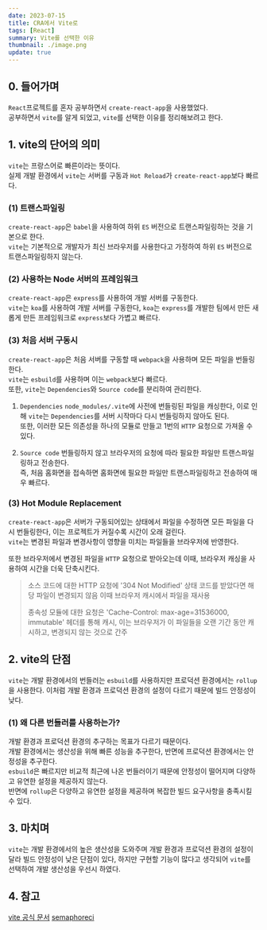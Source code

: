 ```yaml
---
date: 2023-07-15
title: CRA에서 Vite로
tags: [React]
summary: Vite를 선택한 이유
thumbnail: ./image.png
update: true
---
```



## 0. 들어가며
`React`프로젝트를 혼자 공부하면서 `create-react-app`을 사용했었다.  
공부하면서 `vite`를 알게 되었고, `vite`를 선택한 이유를 정리해보려고 한다.

## 1. vite의 단어의 의미
`vite`는 프랑스어로 빠른이라는 뜻이다.  
실제 개발 환경에서 `vite`는 서버를 구동과 `Hot Reload`가 `create-react-app`보다 빠르다.

### (1) 트랜스파일링
`create-react-app`은 `babel`을 사용하여 하위 `ES` 버전으로 트랜스파일링하는 것을 기본으로 한다.  
`vite`는 기본적으로 개발자가 최신 브라우저를 사용한다고 가정하여 하위 `ES` 버전으로 트랜스파일링하지 않는다.  

### (2) 사용하는 Node 서버의 프레임워크
`create-react-app`은 `express`를 사용하여 개발 서버를 구동한다.  
`vite`는 `koa`를 사용하여 개발 서버를 구동한다, `koa`는 `express`를 개발한 팀에서 만든 새롭게 만든 프레임워크로 `express`보다 가볍고 빠르다.  

### (3) 처음 서버 구동시
`create-react-app`은 처음 서버를 구동할 때 `webpack`을 사용하며 모든 파일을 번들링한다.  
`vite`는 `esbuild`를 사용하며 이는 `webpack`보다 빠르다.  
또한, `vite`는 `Dependencies`와 `Source code`를 분리하여 관리한다.  

1. `Dependencies`
`node_modules/.vite`에 사전에 번들링된 파일을 캐싱한다, 이로 인해 `vite`는 `Dependencies`를 서버 시작마다 다시 번들링하지 않아도 된다.  
또한, 이러한 모든 의존성을 하나의 모듈로 만들고 1번의 `HTTP` 요청으로 가져올 수 있다.

2. `Source code`
번들링하지 않고 브라우저의 요청에 따라 필요한 파일만 트랜스파일링하고 전송한다.  
즉, 처음 홈화면을 접속하면 홈화면에 필요한 파일만 트랜스파일링하고 전송하여 매우 빠르다.

### (3) Hot Module Replacement
`create-react-app`은 서버가 구동되어있는 상태에서 파일을 수정하면 모든 파일을 다시 번들링한다, 이는 프로젝트가 커질수록 시간이 오래 걸린다.  
`vite`는 변경된 파일과 변경사항이 영향을 미치는 파일들을 브라우저에 반영한다.  

또한 브라우저에서 변경된 파일을 `HTTP` 요청으로 받아오는데 이때, 브라우저 캐싱을 사용하여 시간을 더욱 단축시킨다.

>소스 코드에 대한 HTTP 요청에 '304 Not Modified' 상태 코드를 받았다면 해당 파일이 변경되지 않음 이때 브라우저 캐시에서 파일을 재사용  
>
>종속성 모듈에 대한 요청은 'Cache-Control: max-age=31536000, immutable' 헤더를 통해 캐시, 이는 브라우저가 이 파일들을 오랜 기간 동안 캐시하고, 변경되지 않는 것으로 간주


## 2. vite의 단점
`vite`는 개발 환경에서의 번들러는 `esbuild`를 사용하지만 프로덕션 환경에서는 `rollup`을 사용한다. 이처럼 개발 환경과 프로덕션 환경의 설정이 다르기 때문에 빌드 안정성이 낮다.

### (1) 왜 다른 번들러를 사용하는가?
개발 환경과 프로덕션 환경의 추구하는 목표가 다르기 때문이다.  
개발 환경에서는 생산성을 위해 빠른 성능을 추구한다, 반면에 프로덕션 환경에서는 안정성을 추구한다.  
`esbuild`은 빠르지만 비교적 최근에 나온 번들러이기 때문에 안정성이 떨어지며 다양하고 유연한 설정을 제공하지 않는다.  
반면에 `rollup`은 다양하고 유연한 설정을 제공하며 복잡한 빌드 요구사항을 충족시킬 수 있다.

## 3. 마치며
`vite`는 개발 환경에서의 높은 생산성을 도와주며 개발 환경과 프로덕션 환경의 설정이 달라 빌드 안정성이 낮은 단점이 있다, 하지만 구현할 기능이 많다고 생각되어 `vite`를 선택하여 개발 생산성을 우선시 하였다.

## 4. 참고
[vite 공식 문서](https://ko.vitejs.dev/guide/why.html)
[semaphoreci](https://semaphoreci.com/blog/vite)
